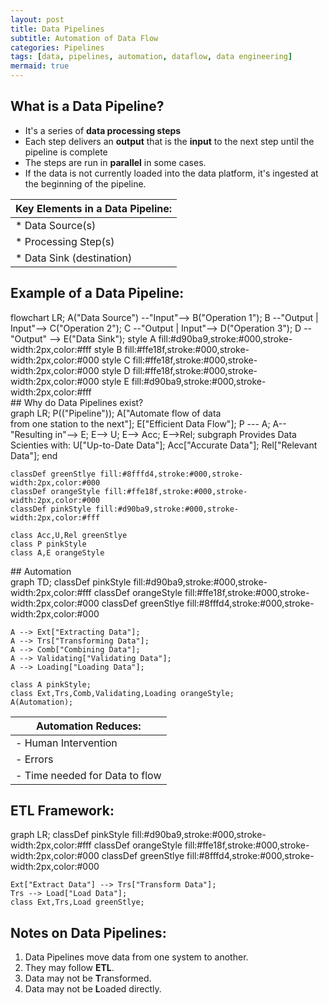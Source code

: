 ```yaml
---
layout: post
title: Data Pipelines
subtitle: Automation of Data Flow
categories: Pipelines
tags: [data, pipelines, automation, dataflow, data engineering]
mermaid: true
---
```


## What is a Data Pipeline?
- It's a series of **data processing steps**
- Each step delivers an **output** that is the **input** to the next step until the pipeline is complete
- The steps are run in **parallel** in some cases.
- If the data is not currently loaded into the data platform, it's ingested at the beginning of the pipeline.

| **Key Elements in a Data Pipeline:**|
| --- | 
| * Data Source(s) |
| * Processing Step(s) |
| * Data Sink (destination) |

## Example of a Data Pipeline:
<div class="mermaid">
flowchart LR;
    A("Data Source") --"Input"--> B("Operation 1");
    B --"Output | Input"--> C("Operation 2");
    C --"Output | Input"--> D("Operation 3");
    D  --"Output" -->  E("Data Sink");  
    style A fill:#d90ba9,stroke:#000,stroke-width:2px,color:#fff
    style B fill:#ffe18f,stroke:#000,stroke-width:2px,color:#000
    style C fill:#ffe18f,stroke:#000,stroke-width:2px,color:#000
    style D fill:#ffe18f,stroke:#000,stroke-width:2px,color:#000
    style E fill:#d90ba9,stroke:#000,stroke-width:2px,color:#fff
</div>
## Why do Data Pipelines exist?
<div class="mermaid">
graph LR;
    P(("Pipeline"));
    A["Automate flow of data <br> from one station to the next"];
    E["Efficient Data Flow"];
    P --- A;
    A--"Resulting in"--> E;
    E--> U;
    E--> Acc;
    E-->Rel;
    subgraph Provides Data <br> Scienties with:
        U["Up-to-Date Data"];
        Acc["Accurate Data"];
        Rel["Relevant Data"];
    end

    classDef greenStlye fill:#8fffd4,stroke:#000,stroke-width:2px,color:#000
    classDef orangeStyle fill:#ffe18f,stroke:#000,stroke-width:2px,color:#000
    classDef pinkStyle fill:#d90ba9,stroke:#000,stroke-width:2px,color:#fff
    
    class Acc,U,Rel greenStlye
    class P pinkStyle
    class A,E orangeStyle

</div>
## Automation

<div class="mermaid">
graph TD;
    classDef pinkStyle fill:#d90ba9,stroke:#000,stroke-width:2px,color:#fff
    classDef orangeStyle fill:#ffe18f,stroke:#000,stroke-width:2px,color:#000
    classDef greenStlye fill:#8fffd4,stroke:#000,stroke-width:2px,color:#000
    
    A --> Ext["Extracting Data"];
    A --> Trs["Transforming Data"];
    A --> Comb["Combining Data"];
    A --> Validating["Validating Data"];
    A --> Loading["Loading Data"];
    
    class A pinkStyle;
    class Ext,Trs,Comb,Validating,Loading orangeStyle;
    A(Automation);
</div>

| Automation Reduces: |
|---|
| - Human Intervention|
| - Errors |
| - Time needed for Data to flow |

## ETL Framework:
<div class="mermaid">
graph LR;
    classDef pinkStyle fill:#d90ba9,stroke:#000,stroke-width:2px,color:#fff
    classDef orangeStyle fill:#ffe18f,stroke:#000,stroke-width:2px,color:#000
    classDef greenStlye fill:#8fffd4,stroke:#000,stroke-width:2px,color:#000
    
    Ext["Extract Data"] --> Trs["Transform Data"];
    Trs --> Load["Load Data"];
    class Ext,Trs,Load greenStlye;   
</div>


## Notes on Data Pipelines:
1. Data Pipelines move data from one system to another.
2. They may follow **ETL**. 
3. Data may not be **T**ransformed.
4. Data may not be **L**oaded directly.

